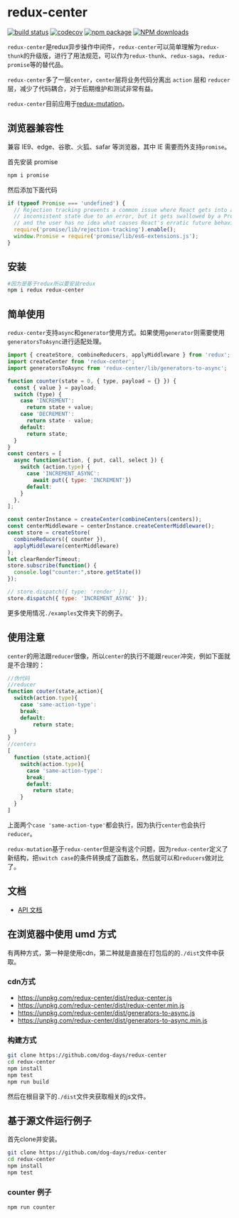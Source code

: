 # redux-center

[![build status](https://travis-ci.org/dog-days/redux-center.svg?branch=master)](https://travis-ci.org/dog-days/redux-center) [![codecov](https://codecov.io/gh/dog-days/redux-center/branch/master/graph/badge.svg)](https://codecov.io/gh/dog-days/redux-center) [![npm package](https://badge.fury.io/js/redux-center.svg)](https://www.npmjs.org/package/redux-center) [![NPM downloads](http://img.shields.io/npm/dm/redux-center.svg)](https://npmjs.org/package/redux-center)

`redux-center`是redux异步操作中间件，`redux-center`可以简单理解为`redux-thunk`的升级版，进行了用法规范，可以作为`redux-thunk`、`redux-saga`、`redux-promise`等的替代品。

`redux-center`多了一层`center`，`center`层将业务代码分离出 `action` 层和 `reducer` 层，减少了代码耦合，对于后期维护和测试非常有益。

`redux-center`目前应用于[redux-mutation](https://github.com/dog-days/redux-center)。

## 浏览器兼容性

兼容 IE9、edge、谷歌、火狐、safar 等浏览器，其中 IE 需要而外支持`promise`。

首先安装 promise

```sh
npm i promise
```

然后添加下面代码

```js
if (typeof Promise === 'undefined') {
  // Rejection tracking prevents a common issue where React gets into an
  // inconsistent state due to an error, but it gets swallowed by a Promise,
  // and the user has no idea what causes React's erratic future behavior.
  require('promise/lib/rejection-tracking').enable();
  window.Promise = require('promise/lib/es6-extensions.js');
}
```

## 安装

```sh
#因为是基于redux所以要安装redux
npm i redux redux-center
```

## 简单使用

`redux-center`支持`async`和`generator`使用方式。如果使用`generator`则需要使用`generatorsToAsync`进行适配处理。

```js
import { createStore, combineReducers, applyMiddleware } from 'redux';
import createCenter from 'redux-center';
import generatorsToAsync from 'redux-center/lib/generators-to-async';

function counter(state = 0, { type, payload = {} }) {
  const { value } = payload;
  switch (type) {
    case 'INCREMENT':
      return state + value;
    case 'DECREMENT':
      return state - value;
    default:
      return state;
  }
}
const centers = [
  async function(action, { put, call, select }) {
    switch (action.type) {
      case 'INCREMENT_ASYNC':
        await put({ type: 'INCREMENT'})
      default:
    }
  },
];

const centerInstance = createCenter(combineCenters(centers));
const centerMiddleware = centerInstance.createCenterMiddleware();
const store = createStore(
  combineReducers({ counter }),
  applyMiddleware(centerMiddleware)
);
let clearRenderTimeout;
store.subscribe(function() {
  console.log("counter:",store.getState())
});

// store.dispatch({ type: 'render' });
store.dispatch({ type: 'INCREMENT_ASYNC' });
```

更多使用情况`./examples`文件夹下的例子。

## 使用注意

`center`的用法跟`reducer`很像，所以`center`的执行不能跟`reucer`冲突，例如下面就是不合理的：

```js
//伪代码
//reducer
function couter(state,action){
  switch(action.type){
    case 'same-action-type':
    break;
    default:
     	return state;
  }
}
//centers
[
  function (state,action){
    switch(action.type){
      case 'same-action-type':
      break;
      default:
        return state;
    }
  }
]
```

上面两个`case 'same-action-type'`都会执行，因为执行`center`也会执行`reducer`。

`redux-mutation`基于`redux-center`但是没有这个问题，因为`redux-center`定义了新结构，把`switch case`的条件转换成了函数名，然后就可以和`reducers`做对比了。

## 文档

- [API 文档](./API.md)

## 在浏览器中使用 umd 方式

有两种方式，第一种是使用cdn，第二种就是直接在打包后的的`./dist`文件中获取。

### cdn方式

- https://unpkg.com/redux-center/dist/redux-center.js
- https://unpkg.com/redux-center/dist/redux-center.min.js
- https://unpkg.com/redux-center/dist/generators-to-async.js
- https://unpkg.com/redux-center/dist/generators-to-async.min.js

### 构建方式

```sh
git clone https://github.com/dog-days/redux-center
cd redux-center
npm install
npm test
npm run build
```

然后在根目录下的`./dist`文件夹获取相关的js文件。

## 基于源文件运行例子

首先clone并安装。

```sh
git clone https://github.com/dog-days/redux-center
cd redux-center
npm install
npm test
```

### counter 例子

```sh
npm run counter
```






